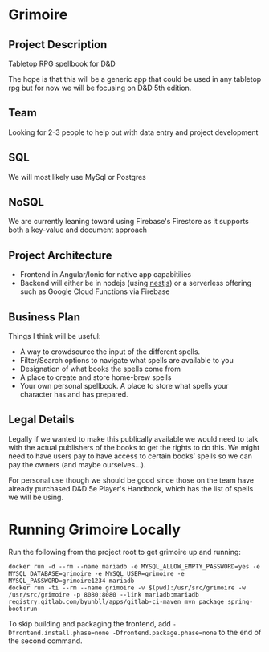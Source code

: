 # Grimoire

## Project Description

Tabletop RPG spellbook for D&amp;D

The hope is that this will be a generic app that could be used in any tabletop rpg but for now we will be focusing on D&D 5th edition.

## Team

Looking for 2-3 people to help out with data entry and project development

## SQL

We will most likely use MySql or Postgres

## NoSQL

We are currently leaning toward using Firebase's Firestore as it supports both a key-value and document approach

## Project Architecture

- Frontend in Angular/Ionic for native app capabitilies
- Backend will either be in nodejs (using [nestjs](https://nestjs.com)) or a serverless offering such as Google Cloud Functions via Firebase

## Business Plan

Things I think will be useful:

- A way to crowdsource the input of the different spells.
- Filter/Search options to navigate what spells are available to you
- Designation of what books the spells come from
- A place to create and store home-brew spells
- Your own personal spellbook. A place to store what spells your character has and has prepared.

## Legal Details

Legally if we wanted to make this publically available we would need to talk with the actual publishers of the books to get the rights to do this. We might need to have users pay to have access to certain books’ spells so we can pay the owners (and maybe ourselves…).

For personal use though we should be good since those on the team have already purchased D&D 5e Player's Handbook, which has the list of spells we will be using.

# Running Grimoire Locally

Run the following from the project root to get grimoire up and running:

```
docker run -d --rm --name mariadb -e MYSQL_ALLOW_EMPTY_PASSWORD=yes -e MYSQL_DATABASE=grimoire -e MYSQL_USER=grimoire -e MYSQL_PASSWORD=grimoire1234 mariadb
docker run -ti --rm --name grimoire -v $(pwd):/usr/src/grimoire -w /usr/src/grimoire -p 8080:8080 --link mariadb:mariadb registry.gitlab.com/byuhbll/apps/gitlab-ci-maven mvn package spring-boot:run
```

To skip building and packaging the frontend, add `-Dfrontend.install.phase=none -Dfrontend.package.phase=none` to the end of the second command.
